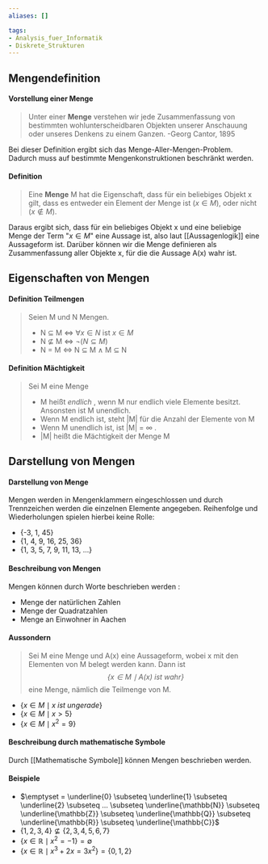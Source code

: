 ```yaml
---
aliases: []

tags:
- Analysis_fuer_Informatik
- Diskrete_Strukturen
---
```



## Mengendefinition

#### Vorstellung einer Menge

> Unter einer **Menge** verstehen wir jede Zusammenfassung von bestimmten wohlunterscheidbaren Objekten unserer Anschauung oder unseres Denkens zu einem Ganzen.
> -Georg Cantor, 1895

Bei dieser Definition ergibt sich das Menge-Aller-Mengen-Problem. Dadurch muss auf bestimmte Mengenkonstruktionen beschränkt werden.

#### Definition

> Eine **Menge** M hat die Eigenschaft, dass für ein beliebiges Objekt x gilt, dass es entweder ein Element der Menge ist ($x \in M$), oder nicht ($x \notin M$).

Daraus ergibt sich, dass für ein beliebiges Objekt x und eine beliebige Menge der Term "$x \in M$" eine Aussage ist, also laut [[Aussagenlogik]] eine Aussageform ist. Darüber können wir die Menge definieren als Zusammenfassung aller Objekte x, für die die Aussage A(x) wahr ist.

## Eigenschaften von Mengen

#### Definition Teilmengen

> Seien M und N Mengen.
> - N $\subseteq$ M $\Leftrightarrow$ $\forall x \in N$ ist $x \in M$ 
> - N $\nsubseteq$ M $\Leftrightarrow$ $\lnot ( N \subseteq M)$
> - N = M $\Leftrightarrow$ N $\subseteq$ M $\land$ M $\subseteq$ N

#### Definition Mächtigkeit

> Sei M eine Menge
> - M heißt *endlich* , wenn M nur endlich viele Elemente besitzt. Ansonsten ist M unendlich.
> - Wenn M endlich ist, steht |M| für die Anzahl der Elemente von M
> - Wenn M unendlich ist, ist |M| = $\infty$ .
> - |M| heißt die Mächtigkeit der Menge M




## Darstellung von Mengen


#### Darstellung von Menge

Mengen werden in Mengenklammern eingeschlossen und durch Trennzeichen werden die einzelnen Elemente angegeben. Reihenfolge und Wiederholungen spielen hierbei keine Rolle:
- {-3, 1, 45}
- {1, 4, 9, 16, 25, 36}
- {1, 3, 5, 7, 9, 11, 13, ...}

#### Beschreibung von Mengen

Mengen können durch Worte beschrieben werden :
- Menge der natürlichen Zahlen
- Menge der Quadratzahlen
- Menge an Einwohner in Aachen


#### Aussondern

>Sei M eine Menge und A(x) eine Aussageform, wobei x mit den Elementen von M belegt werden kann. Dann ist *$$\{ x \in M \mid A(x) \:ist \: wahr\} $$*
 eine Menge, nämlich die Teilmenge von M.

- $\{ x \in M \mid x \: ist \: ungerade\}$
- $\{ x \in M \mid x > 5\}$
- $\{ x \in M \mid x^2 = 9\}$


#### Beschreibung durch mathematische Symbole

Durch [[Mathematische Symbole]] können Mengen beschrieben werden.

#### Beispiele

- $\emptyset = \underline{0} \subseteq \underline{1} \subseteq \underline{2} \subseteq ... \subseteq \underline{\mathbb{N}} \subseteq \underline{\mathbb{Z}} \subseteq \underline{\mathbb{Q}} \subseteq \underline{\mathbb{R}} \subseteq \underline{\mathbb{C}}$
- $\{ 1, 2, 3, 4\} \nsubseteq \{ 2, 3, 4, 5, 6, 7\}$
- $\{ x \in \mathbb{R} \mid x^2 = -1 \} = \emptyset$
- $\{ x \in \mathbb{R} \mid x^3 + 2x = 3x^2\}  = \{ 0, 1, 2\}$ 